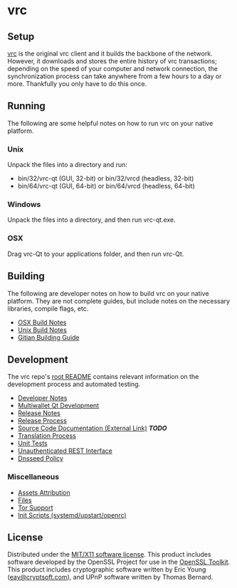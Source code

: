 vrc
=====================

Setup
---------------------
[vrc](https://mirq.io/) is the original vrc client and it builds the backbone of the network. However, it downloads and stores the entire history of vrc transactions; depending on the speed of your computer and network connection, the synchronization process can take anywhere from a few hours to a day or more. Thankfully you only have to do this once.

Running
---------------------
The following are some helpful notes on how to run vrc on your native platform.

### Unix

Unpack the files into a directory and run:

- bin/32/vrc-qt (GUI, 32-bit) or bin/32/vrcd (headless, 32-bit)
- bin/64/vrc-qt (GUI, 64-bit) or bin/64/vrcd (headless, 64-bit)

### Windows

Unpack the files into a directory, and then run vrc-qt.exe.

### OSX

Drag vrc-Qt to your applications folder, and then run vrc-Qt.

Building
---------------------
The following are developer notes on how to build vrc on your native platform. They are not complete guides, but include notes on the necessary libraries, compile flags, etc.

- [OSX Build Notes](build-osx.md)
- [Unix Build Notes](build-unix.md)
- [Gitian Building Guide](gitian-building.md)

Development
---------------------
The vrc repo's [root README](https://github.com/PayQ/vrc/blob/master/README.md) contains relevant information on the development process and automated testing.

- [Developer Notes](developer-notes.md)
- [Multiwallet Qt Development](multiwallet-qt.md)
- [Release Notes](release-notes.md)
- [Release Process](release-process.md)
- [Source Code Documentation (External Link)](https://dev.visucore.com/bitcoin/doxygen/) ***TODO***
- [Translation Process](translation_process.md)
- [Unit Tests](unit-tests.md)
- [Unauthenticated REST Interface](REST-interface.md)
- [Dnsseed Policy](dnsseed-policy.md)

### Miscellaneous
- [Assets Attribution](assets-attribution.md)
- [Files](files.md)
- [Tor Support](tor.md)
- [Init Scripts (systemd/upstart/openrc)](init.md)

License
---------------------
Distributed under the [MIT/X11 software license](http://www.opensource.org/licenses/mit-license.php).
This product includes software developed by the OpenSSL Project for use in the [OpenSSL Toolkit](https://www.openssl.org/). This product includes
cryptographic software written by Eric Young ([eay@cryptsoft.com](mailto:eay@cryptsoft.com)), and UPnP software written by Thomas Bernard.
